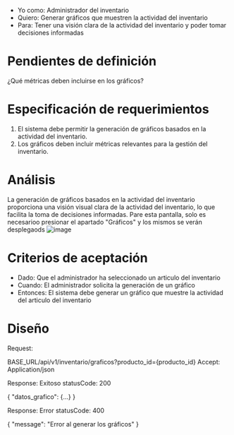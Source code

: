 - Yo como: Administrador del inventario
- Quiero: Generar gráficos que muestren la actividad del inventario
- Para: Tener una visión clara de la actividad del inventario y poder tomar decisiones informadas

# Pendientes de definición
¿Qué métricas deben incluirse en los gráficos?

# Especificación de requerimientos
1. El sistema debe permitir la generación de gráficos basados en la actividad del inventario.
2. Los gráficos deben incluir métricas relevantes para la gestión del inventario.

# Análisis
La generación de gráficos basados en la actividad del inventario proporciona una visión visual clara de la actividad del inventario, lo que facilita la toma de decisiones informadas.
Pare esta pantalla, solo es necesarioo presionar el apartado "Gráficos" y los mismos se verán desplegaods
![image](https://github.com/Crisale7/Invenio/assets/93544993/5e18406a-6256-4fbb-90c4-7e8e7544aec2)

# Criterios de aceptación
- Dado: Que el administrador ha seleccionado un articulo del inventario
- Cuando: El administrador solicita la generación de un gráfico
- Entonces: El sistema debe generar un gráfico que muestre la actividad del articulo del inventario

# Diseño
Request:

BASE_URL/api/v1/inventario/graficos?producto_id={producto_id}
Accept: Application/json

Response: Exitoso statusCode: 200

{
    "datos_grafico": {...}
}

Response: Error statusCode: 400

{
    "message": "Error al generar los gráficos"
}
